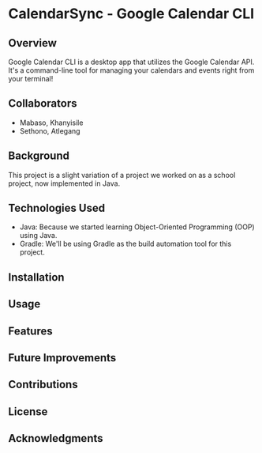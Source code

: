 # CalendarSync - Google Calendar CLI

## Overview
Google Calendar CLI is a desktop app that utilizes the Google Calendar API. It's a command-line tool for managing your calendars and events right from your terminal!

## Collaborators
- Mabaso, Khanyisile
- Sethono, Atlegang

## Background
This project is a slight variation of a project we worked on as a school project, now implemented in Java.

## Technologies Used
- Java: Because we started learning Object-Oriented Programming (OOP) using Java.
- Gradle: We'll be using Gradle as the build automation tool for this project.

## Installation

## Usage

## Features

## Future Improvements

## Contributions

## License

## Acknowledgments
